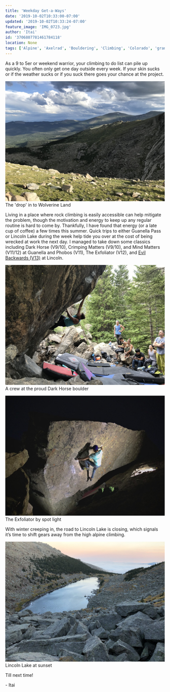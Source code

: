```yaml
---
title: 'Weekday Get-a-Ways'
date: '2019-10-02T10:33:00-07:00'
updated: '2019-10-02T10:33:24-07:00'
feature_image: 'IMG_0723.jpg'
author: 'Itai'
id: '3706807781461784118'
location: None
tags: ['Alpine', 'Axelrad', 'Bouldering', 'Climbing', 'Colorado', 'granite', 'Guanella', 'Lake', 'Lincoln', 'Pass', 'Summer', 'talus', 'v12', 'v13']
---
```


As a 9 to 5er or weekend warrior, your climbing to do list can pile up quickly. You often only get one day outside every week. If your skin sucks or if the weather sucks or if you suck there goes your chance at the project.

![image alt](/images/IMG_0723.jpg)The 'drop' in to Wolverine Land

Living in a place where rock climbing is easily accessible can help mitigate the problem, though the motivation and energy to keep up any regular routine is hard to come by. Thankfully, I have found that energy (or a late cup of coffee) a few times this summer. Quick trips to either Guanella Pass or Lincoln Lake during the week help tide you over at the cost of being wrecked at work the next day. I managed to take down some classics including Dark Horse (V9/10), Crimping Matters (V9/10), and Mind Matters (V11/12) at Guanella and Phobos (V11), The Exfoliator (V12), and [Evil Backwards (V13)](/images/watch?v=tBWv5VM5764&t=7s) at Lincoln. 

![image alt](/images/IMG_0430.jpg)A crew at the proud Dark Horse boulder

![image alt](/images/IMG_0523.jpg)The Exfoliator by spot light

With winter creeping in, the road to Lincoln Lake is closing, which signals it’s time to shift gears away from the high alpine climbing. 

![image alt](/images/IMG_0517.jpg)Lincoln Lake at sunset

Till next time!

\- Itai
